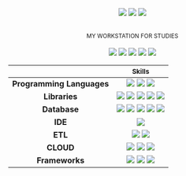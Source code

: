 
<div align="center">
<img src="https://img.shields.io/badge/LinkedIn-000000?style=for-the-badge&logo=linkedin&logoColor=white"> 
<img src="https://img.shields.io/badge/Steam-000000?style=for-the-badge&logo=steam&logoColor=white">
<img src="https://img.shields.io/badge/Discord-000000?style=for-the-badge&logo=discord&logoColor=white">
</div>
<br>
<p align="center">
<sub>MY WORKSTATION FOR STUDIES</sub>
<br><br>
<img src="https://img.shields.io/badge/ThinkPad%20E14-E2231A?style=for-the-badge&logo=lenovo&logoColor=white#center">
<img src="https://img.shields.io/badge/AMD%20Ryzen_3_5300U-E2231A?style=for-the-badge&logo=amd&logoColor=white">
<img src="https://img.shields.io/badge/RAM%2016GB-E2231A?style=for-the-badge&&logoColor=white">
<img src="https://img.shields.io/badge/Windows-000000?style=for-the-badge&logo=windows&logoColor=white">
<img src="https://img.shields.io/badge/Ubuntu-000000?style=for-the-badge&logo=ubuntu&logoColor=white">
</p>

|           | <sup>Skills</sup>             |
|:-:|:-:|
|**Programming Languages**|<img src="https://img.shields.io/badge/Python-000000?style=for-the-badge&logo=python&logoColor=white"/> <img src="https://img.shields.io/badge/R-000000?style=for-the-badge&logo=r&logoColor=white"/> <img src="https://img.shields.io/badge/PLSQL-000000?style=for-the-badge&logo=oracle&logoColor=black"/>|
|**Libraries**|<img src="https://img.shields.io/badge/Numpy-000000?style=for-the-badge&logo=numpy&logoColor=white"> <img src="https://img.shields.io/badge/Pandas-000000?style=for-the-badge&logo=pandas&logoColor=white"/> <img src="https://img.shields.io/badge/Plotly-000000?style=for-the-badge&logo=plotly&logoColor=white"/> <img src="https://img.shields.io/badge/scikit_learn-000000?style=for-the-badge&logo=scikit-learn&logoColor=white"/> <img src="https://img.shields.io/badge/TensorFlow-000000?style=for-the-badge&logo=TensorFlow&logoColor=white"/>|
|**Database**|<img src="https://img.shields.io/badge/MySQL-000000?style=for-the-badge&logo=mysql&logoColor=white"/> <img src="https://img.shields.io/badge/Oracle-000000?style=for-the-badge&logo=Oracle&logoColor=white"/> <img src="https://img.shields.io/badge/PostgreSQL-000000?style=for-the-badge&logo=postgresql&logoColor=white"/> <img src="https://img.shields.io/badge/MongoDB-000000?style=for-the-badge&logo=mongodb&logoColor=white"/> <img src="https://img.shields.io/badge/Neo4j-000000?style=for-the-badge&logo=neo4j&logoColor=white"/>
|**IDE**|<img src="https://img.shields.io/badge/Visual_Studio_Code-000000?style=for-the-badge&logo=visual%20studio%20code&logoColor=white"/>|
|**ETL**|<img src="https://img.shields.io/badge/Databricks-000000?style=for-the-badge&logo=Databricks&logoColor=white"/> <img src="https://img.shields.io/badge/Talend-000000?style=for-the-badge&logo=Talend&logoColor=white">|
|**CLOUD**|<img src="https://img.shields.io/badge/Amazon_AWS-000000?style=for-the-badge&logo=amazonaws&logoColor=white"/> <img src="https://img.shields.io/badge/%20azure-000000?style=for-the-badge&logo=microsoft-azure&logoColor=white"/> <img src="https://img.shields.io/badge/Google_Cloud-000000?style=for-the-badge&logo=google-cloud&logoColor=white"/>|
|**Frameworks**|<img src="https://img.shields.io/badge/Apache_Kafka-000000?style=for-the-badge&logo=apache-kafka&logoColor=white"/> <img src="https://img.shields.io/badge/Apache_Spark-000000?style=for-the-badge&logo=apachespark&logoColor=white"/> <img src="https://img.shields.io/badge/Docker-000000?style=for-the-badge&logo=docker&logoColor=white"/>
